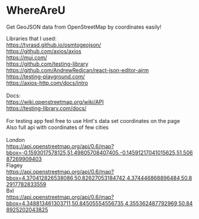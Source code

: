 # WhereAreU
Get GeoJSON data from OpenStreetMap by coordinates easily!

Libraries that I used:  </br>
https://tyrasd.github.io/osmtogeojson/ </br>
https://github.com/axios/axios </br>
https://mui.com/ </br>
https://github.com/testing-library </br>
https://github.com/AndrewRedican/react-json-editor-ajrm  </br>
https://testing-playground.com/  </br>
https://axios-http.com/docs/intro  </br>
 </br>
Docs:  </br>
https://wiki.openstreetmap.org/wiki/API  </br>
https://testing-library.com/docs/  </br>
 </br>
For testing app feel free to use Hint's data set coordinates on the page  </br>
Also full api with coordinates of few cities  </br>
 </br>
London  </br>
https://api.openstreetmap.org/api/0.6/map?bbox=-0.1593017578125,51.49805708407405,-0.14591217041015625,51.50687269909403  </br>
Flagey  </br>
https://api.openstreetmap.org/api/0.6/map?bbox=4.370412826538086,50.82627053184742,4.374446868896484,50.82917782833559  </br>
Bxl  </br>
https://api.openstreetmap.org/api/0.6/map?bbox=4.348813461303711,50.84505554556735,4.355362487792969,50.848925202043825  </br>


